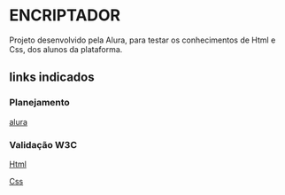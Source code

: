 # ENCRIPTADOR
Projeto desenvolvido pela Alura, para testar os conhecimentos de Html e Css, dos alunos da plataforma.
## links indicados
### Planejamento
[alura](https://www.alura.com.br) 
### Validação W3C
[Html](https://validator.w3.org/detailed.html)

[Css](https://jigsaw.w3.org/css-validator/)
